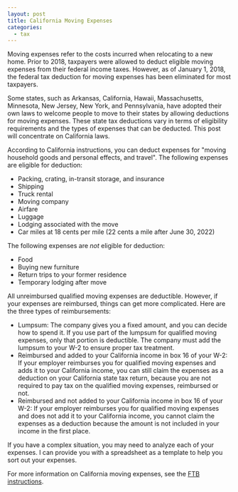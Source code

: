 ```yaml
---
layout: post
title: California Moving Expenses
categories:
  - tax
---
```


Moving expenses refer to the costs incurred when relocating to a new home.
Prior to 2018, taxpayers were allowed to deduct eligible moving expenses from
their federal income taxes. However, as of January 1, 2018, the federal tax
deduction for moving expenses has been eliminated for most taxpayers.

Some states, such as Arkansas, California, Hawaii, Massachusetts, Minnesota,
New Jersey, New York, and Pennsylvania, have adopted their own laws to welcome
people to move to their states by allowing
deductions for moving expenses. These state tax deductions vary in terms of
eligibility requirements and the types of expenses that can be deducted. This
post will concentrate on California laws.

According to California instructions, you can deduct expenses for "moving
household goods and personal effects, and travel". The following expenses are
eligible for deduction:

- Packing, crating, in-transit storage, and insurance
- Shipping
- Truck rental
- Moving company
- Airfare
- Luggage
- Lodging associated with the move
- Car miles at 18 cents per mile (22 cents a mile after June 30, 2022)

The following expenses are *not* eligible for deduction:

- Food
- Buying new furniture
- Return trips to your former residence
- Temporary lodging after move

All unreimbursed qualified moving expenses are deductible. However, if your
expenses are reimbursed, things can get more complicated. Here are the three
types of reimbursements:

- Lumpsum: The company gives you a fixed amount, and you can decide how to
  spend it. If you use part of the lumpsum for qualified moving expenses, only
  that portion is deductible. The company must add the lumpsum to your W-2 to
  ensure proper tax treatment.
- Reimbursed and added to your California income in box 16 of your W-2: If your
  employer reimburses you for qualified moving expenses and adds it to your
  California income, you can still claim the expenses as a deduction on your
  California state tax return, because you are not required to pay tax on the
  qualified moving expenses, reimbursed or not.
- Reimbursed and not added to your California income in box 16 of your W-2: If
  your employer reimburses you for qualified moving expenses and does not add it
  to your California income, you cannot claim the expenses as a deduction because
  the amount is not included in your income in the first place.

If you have a complex situation, you may need to analyze each of your expenses. I can provide you with a spreadsheet as a template to help you sort out your expenses.

For more information on California moving expenses, see the [FTB instructions][ftb].

[ftb]: https://www.ftb.ca.gov/forms/2022/2022-3913-instructions.html
